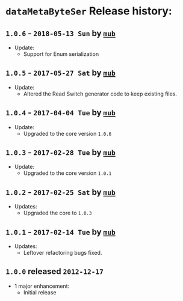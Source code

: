# `dataMetaByteSer` Release history:

## `1.0.6` - `2018-05-13 Sun` by [`mub`](http://github.com/mub)
* Update:
    * Support for Enum serialization
    
## `1.0.5` - `2017-05-27 Sat` by [`mub`](http://github.com/mub)
* Update:
    * Altered the Read Switch generator code to keep existing files.
    
## `1.0.4` - `2017-04-04 Tue` by [`mub`](http://github.com/mub)
* Update:
    * Upgraded to the core version `1.0.6`
    
## `1.0.3` - `2017-02-28 Tue` by [`mub`](http://github.com/mub)
* Update:
    * Upgraded to the core version `1.0.1`
    
## `1.0.2` - `2017-02-25 Sat` by [`mub`](https://github.com/mub)
* Updates:
    * Upgraded the core to `1.0.3`
    
## `1.0.1` - `2017-02-14 Tue` by [`mub`](https://github.com/mub)
* Updates:
    * Leftover refactoring bugs fixed.
    
## `1.0.0` released `2012-12-17`
* 1 major enhancement:
  * Initial release
